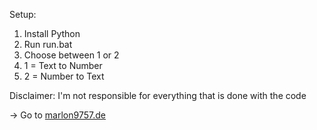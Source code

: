 Setup:
1. Install Python
2. Run run.bat
3. Choose between 1 or 2
4. 1 = Text to Number
5. 2 = Number to Text

Disclaimer: I'm not responsible for everything that is done with the code

-> Go to <a href="https://marlon9757.de">marlon9757.de</a>
